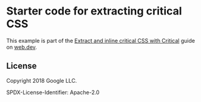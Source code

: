 # Starter code for extracting critical CSS

This example is part of the [Extract and inline critical CSS with Critical](https://web.dev/codelab-extract-and-inline-critical-css/) guide on [web.dev](https://web.dev).

## License

Copyright 2018 Google LLC.

SPDX-License-Identifier: Apache-2.0